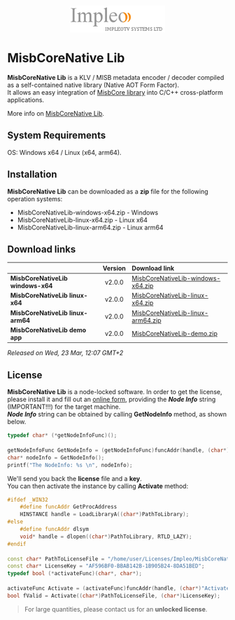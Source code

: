 
<div align="center">
  <a >
    <img src="images/impleo_logo.png" alt="Logo" >
  </a>
</div>

# MisbCoreNative Lib

**MisbCoreNative Lib** is a KLV / MISB metadata encoder / decoder compiled as a self-contained native library (Native AOT Form Factor).  
It allows an easy integration of [MisbCore library](https://www.impleotv.com/content/misbcore/help/index.html) into C/C++ cross-platform applications.  

More info on [MisbCoreNative Lib](https://www.impleotv.com/content/misbcore/help/user-guide/native-lib/).  

## System Requirements
OS: Windows x64 / Linux (x64, arm64).

## Installation

**MisbCoreNative Lib** can be downloaded as a **zip** file for the following operation systems:  
 - MisbCoreNativeLib-windows-x64.zip  - Windows
 - MisbCoreNativeLib-linux-x64.zip    - Linux x64
 - MisbCoreNativeLib-linux-arm64.zip  - Linux arm64

## Download links

|          | Version             | Download link                                                           | 
|:---------|:-------------------:|:------------------------------------------------------------------------|
| **MisbCoreNativeLib windows-x64**   |  v2.0.0 | [MisbCoreNativeLib-windows-x64.zip](https://github.com/impleotv/misbcore-native-lib-release/releases/latest/download/MisbCoreNativeLib-windows-x64.zip) | 
| **MisbCoreNativeLib linux-x64**     |  v2.0.0 | [MisbCoreNativeLib-linux-x64.zip](https://github.com/impleotv/misbcore-native-lib-release/releases/latest/download/MisbCoreNativeLib-linux-x64.zip)   | 
| **MisbCoreNativeLib linux-arm64**   |  v2.0.0 | [MisbCoreNativeLib-linux-arm64.zip](https://github.com/impleotv/misbcore-native-lib-release/releases/latest/download/MisbCoreNativeLib-linux-arm64.zip)   | 
| **MisbCoreNativeLib demo app**      |  v2.0.0 | [MisbCoreNativeLib-demo.zip](https://github.com/impleotv/misbcore-native-lib-release/releases/latest/download/MisbCoreNativeLib-demo.zip)   | 

*Released on Wed, 23 Mar, 12:07 GMT+2*

## License

**MisbCoreNative Lib** is a node-locked software. In order to get the license, please install it and fill out an [online form](https://docs.google.com/forms/d/e/1FAIpQLSd_XW6bDsFce1G1cpds4gMQNlwNax0CvkWzcMbscxZ5rLaIbA/viewform), providing the ***Node Info*** string (IMPORTANT!!!) for the target machine.  
***Node Info*** string can be obtained by calling **GetNodeInfo** method, as shown below.

```cpp
typedef char* (*getNodeInfoFunc)();

getNodeInfoFunc GetNodeInfo = (getNodeInfoFunc)funcAddr(handle, (char*)"GetNodeInfo");
char* nodeInfo = GetNodeInfo();
printf("The NodeInfo: %s \n", nodeInfo);
```
We'll send you back the **license** file and a **key**.  
You can then activate the instance by calling **Activate** method:  

```cpp
#ifdef _WIN32
    #define funcAddr GetProcAddress
    HINSTANCE handle = LoadLibraryA((char*)PathToLibrary);
#else
    #define funcAddr dlsym
    void* handle = dlopen((char*)PathToLibrary, RTLD_LAZY);
#endif

const char* PathToLicenseFile = "/home/user/Licenses/Impleo/MisbCoreNativeLicense.lic";
const char* LicenseKey = "AF596BF0-BBAB142B-1B905B24-8DA51BED";
typedef bool (*activateFunc)(char*, char*);

activateFunc Activate = (activateFunc)funcAddr(handle, (char*)"Activate");
bool fValid = Activate((char*)PathToLicenseFile, (char*)LicenseKey);
```
> For large quantities, please contact us for an **unlocked license**.
